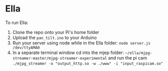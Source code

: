 # Ella

To run Ella:

1. Clone the repo onto your Pi's home folder
2. Upload the `pan_tilt.ino` to your Arduino
3. Run your server using node while in the Ella folder: `node server.js /dev/ttyAMA0`
4. In a separate terminal window cd into the mjep folder: `~/ella/mjpg-streamer-master/mjpg-streamer-experimental` and run the pi cam `./mjpg_streamer -o "output_http.so -w ./www" -i "input_raspicam.so"`